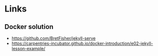 # Links
## Docker solution
- https://github.com/BretFisher/jekyll-serve
- https://carpentries-incubator.github.io/docker-introduction/e02-jekyll-lesson-example/